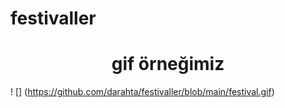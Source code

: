 # festivaller

<h1 align="center">gif örneğimiz</h1>

! [] (https://github.com/darahta/festivaller/blob/main/festival.gif)
